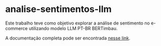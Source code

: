 # analise-sentimentos-llm

Este trabalho teve como objetivo explorar a análise de sentimento no e-commerce utilizando modelo LLM PT-BR BERTimbau.

A documentação completa pode ser encontrada [nesse link]([url](https://drive.google.com/file/d/1G-_4oSHOkoB0qtMvwk54jvQ3Cdcxu8A7/view?usp=drive_link)https://drive.google.com/file/d/1G-_4oSHOkoB0qtMvwk54jvQ3Cdcxu8A7/view?usp=drive_link).
